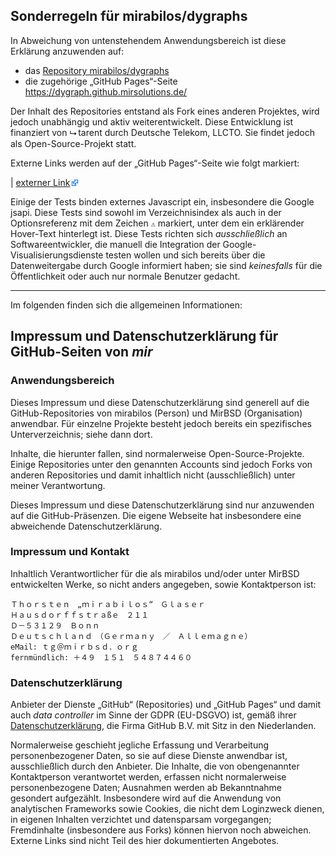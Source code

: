 ## Sonderregeln für mirabilos/dygraphs

In Abweichung von untenstehendem Anwendungsbereich ist diese
Erklärung anzuwenden auf:

- das [Repository mirabilos/dygraphs](https://github.com/mirabilos/dygraphs)
- die zugehörige „GitHub Pages“-Seite https://dygraph.github.mirsolutions.de/

Der Inhalt des Repositories entstand als Fork eines anderen Projektes,
wird jedoch unabhängig und aktiv weiterentwickelt. Diese Entwicklung
ist finanziert von ⮡ tarent durch Deutsche Telekom, LLCTO. Sie findet
jedoch als Open-Source-Projekt statt.

Externe Links werden auf der „GitHub Pages“-Seite wie folgt markiert:

| [externer Link](https://dygraph.github.mirsolutions.de/) ![Kennzeichnungsicon für externe Links](../vextlnk.png)

Einige der Tests binden externes Javascript ein, insbesondere die
Google jsapi. Diese Tests sind sowohl im Verzeichnisindex als auch
in der Optionsreferenz mit dem Zeichen **`⚠`** markiert, unter dem
ein erklärender Hover-Text hinterlegt ist. Diese Tests richten sich
_ausschließlich_ an Softwareentwickler, die manuell die Integration
der Google-Visualisierungsdienste testen wollen und sich bereits
über die Datenweitergabe durch Google informiert haben; sie sind
_keinesfalls_ für die Öffentlichkeit oder auch nur normale Benutzer
gedacht.

----

Im folgenden finden sich die allgemeinen Informationen:

## Impressum und Datenschutzerklärung für GitHub-Seiten von _mir_

### Anwendungsbereich

Dieses Impressum und diese Datenschutzerklärung sind generell
auf die GitHub-Repositories von mirabilos (Person) und MirBSD
(Organisation) anwendbar. Für einzelne Projekte besteht jedoch
bereits ein spezifisches Unterverzeichnis; siehe dann dort.

Inhalte, die hierunter fallen, sind normalerweise Open-Source-Projekte.
Einige Repositories unter den genannten Accounts sind jedoch Forks von
anderen Repositories und damit inhaltlich nicht (ausschließlich) unter
meiner Verantwortung.

Dieses Impressum und diese Datenschutzerklärung sind nur anzuwenden
auf die GitHub-Präsenzen. Die eigene Webseite hat insbesondere eine
abweichende Datenschutzerklärung.

### Impressum und Kontakt

Inhaltlich Verantwortlicher für die als mirabilos und/oder unter
MirBSD entwickelten Werke, so nicht anders angegeben, sowie
Kontaktperson ist:

    Ｔｈｏｒｓｔｅｎ　„ｍｉｒａｂｉｌｏｓ“　Ｇｌａｓｅｒ
    Ｈａｕｓｄｏｒｆｆｓｔｒａßｅ　２１１
    Ｄ－５３１２９　Ｂｏｎｎ
    Ｄｅｕｔｓｃｈｌａｎｄ　（Ｇｅｒｍａｎｙ　／　Ａｌｌｅｍａｇｎｅ）
    eMail: ｔｇ＠ｍｉｒｂｓｄ．ｏｒｇ
    fernmündlich: ＋４９　１５１　５４８７４４６０

### Datenschutzerklärung

Anbieter der Dienste „GitHub“ (Repositories) und „GitHub Pages“
und damit auch _data controller_ im Sinne der GDPR (EU-DSGVO)
ist, gemäß ihrer [Datenschutzerklärung](https://docs.github.com/en/site-policy/privacy-policies/github-privacy-statement),
die Firma GitHub B.V. mit Sitz in den Niederlanden.

Normalerweise geschieht jegliche Erfassung und Verarbeitung
personenbezogener Daten, so sie auf diese Dienste anwendbar
ist, ausschließlich durch den Anbieter. Die Inhalte, die von
obengenannter Kontaktperson verantwortet werden, erfassen
nicht normalerweise personenbezogene Daten; Ausnahmen werden
ab Bekanntnahme gesondert aufgezählt. Insbesondere wird auf
die Anwendung von analytischen Frameworks sowie Cookies, die
nicht dem Loginzweck dienen, in eigenen Inhalten verzichtet
und datensparsam vorgegangen; Fremdinhalte (insbesondere aus
Forks) können hiervon noch abweichen. Externe Links sind nicht
Teil des hier dokumentierten Angebotes.

